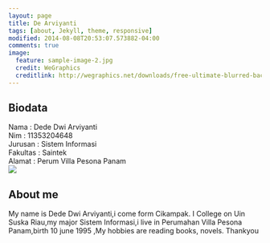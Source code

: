 ```yaml
---
layout: page
title: De Arviyanti
tags: [about, Jekyll, theme, responsive]
modified: 2014-08-08T20:53:07.573882-04:00
comments: true
image:
  feature: sample-image-2.jpg
  credit: WeGraphics
  creditlink: http://wegraphics.net/downloads/free-ultimate-blurred-background-pack/
---
```

## Biodata<br>
Nama : Dede Dwi Arviyanti<br>
Nim : 11353204648<br>
Jurusan : Sistem Informasi<br>
Fakultas : Saintek<br>
Alamat : Perum Villa Pesona Panam<br>
<img src="/assets/B612-2016-04-13-15-59-39">




## About me
My name is Dede Dwi Arviyanti,i come form Cikampak. I College on Uin Suska Riau,my major Sistem Informasi,i live in Perumahan Villa Pesona Panam,birth 10 june 1995 ,My hobbies are reading books, novels.
Thankyou

